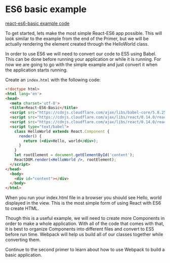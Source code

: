
# ES6 basic example

[react-es6-basic example code](http://github.com/prescottprue/react-es6-basic)

To get started, lets make the most simple React-ES6 app possible. This will look similar to the example from the end of the Primer, but we will be actually rendering the element created through the HelloWorld class.

In order to use ES6 we will need to convert our code to ES5 using Babel. This can be done before running your application or while it is running. For now we are going to go with the simple example and just convert it when the application starts running.

Create an `index.html` with the following code:

```html
<!doctype html>
<html lang='en'>
<head>
  <meta charset='utf-8'>
  <title>React-ES6-Basic</title>
  <script src="https://cdnjs.cloudflare.com/ajax/libs/babel-core/5.8.25/browser.js"></script>
  <script src="https://cdnjs.cloudflare.com/ajax/libs/react/0.14.0/react-with-addons.min.js"></script>
  <script src="https://cdnjs.cloudflare.com/ajax/libs/react/0.14.0/react-dom.js"></script>
  <script type="text/babel">
    class HelloWorld extends React.Component {
      render() {
        return (<div>Hello, world</div>);
      }
    }
    let rootElement = document.getElementById('content');
    ReactDOM.render(<HelloWorld />, rootElement);
  </script>
</head>
  <body>
    <div id="content"></div>
  </body>
</html>
```

When you run your index.html file in a browser you should see Hello, world displayed in the view. This is the most simple form of using React with ES6 to create HTML.

Though this is a useful example, we will need to create more Components in order to make a whole application. With all of the code that comes with that, it is best to organize Components into different files and convert to ES5 before run time. Webpack will help us build all of our classes together while converting them.

Continue to the second primer to learn about how to use Webpack to build a basic application.
